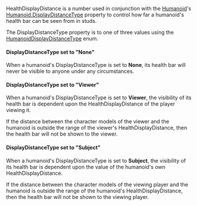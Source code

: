 HealthDisplayDistance is a number used in conjunction with the
[Humanoid](https://create.roblox.com/docs/reference/engine/classes/Humanoid)'s [Humanoid.DisplayDistanceType](https://create.roblox.com/docs/reference/engine/classes/Humanoid#DisplayDistanceType) property to control how far a
humanoid's health bar can be seen from in studs.

The DisplayDistanceType property is to one of three values using the
[HumanoidDisplayDistanceType](https://developer.roblox.com/en-us/api-reference/enum/HumanoidDisplayDistanceType) enum.

#### DisplayDistanceType set to "None"

When a humanoid's DisplayDistanceType is set to **None**, its health bar
will never be visible to anyone under any circumstances.

#### DisplayDistanceType set to "Viewer"

When a humanoid's DisplayDistanceType is set to **Viewer**, the visibility
of its health bar is dependent upon the HealthDisplayDistance of the
player viewing it.

If the distance between the character models of the viewer and the
humanoid is outside the range of the viewer's HealthDisplayDistance, then
the health bar will not be shown to the viewer.

#### DisplayDistanceType set to "Subject"

When a humanoid's DisplayDistanceType is set to **Subject**, the
visibility of its health bar is dependent upon the value of the humanoid's
own HealthDisplayDistance.

If the distance between the character models of the viewing player and the
humanoid is outside the range of the humanoid's HealthDisplayDistance,
then the health bar will not be shown to the viewing player.